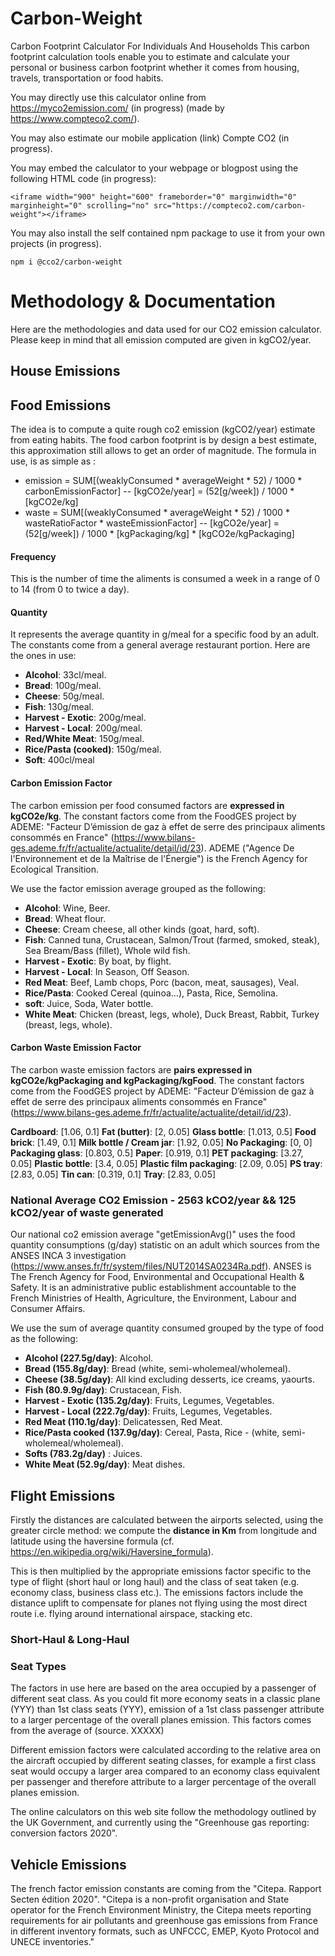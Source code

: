 # Carbon-Weight
Carbon Footprint Calculator For Individuals And Households
This carbon footprint calculation tools enable you to estimate and calculate your personal or business carbon footprint whether it comes from housing, travels, transportation or food habits.

You may directly use this calculator online from https://myco2emission.com/ (in progress) (made by https://www.compteco2.com/).

You may also estimate our mobile application (link) Compte CO2 (in progress).

You may embed the calculator to your webpage or blogpost using the following HTML code (in progress):
```
<iframe width="900" height="600" frameborder="0" marginwidth="0" marginheight="0" scrolling="no" src="https://compteco2.com/carbon-weight"></iframe>
```

You may also install the self contained npm package to use it from your own projects (in progress).
```
npm i @cco2/carbon-weight
```

# Methodology & Documentation
Here are the methodologies and data used for our CO2 emission calculator. Please keep in mind that all emission computed are given in kgCO2/year.

## House Emissions

## Food Emissions
The idea is to compute a quite rough co2 emission (kgCO2/year) estimate from eating habits. The food carbon footprint is by design a best estimate, this approximation still allows to get an order of magnitude. The formula in use, is as simple as :
- emission = SUM[(weaklyConsumed * averageWeight * 52) / 1000 * carbonEmissionFactor]
-- [kgCO2e/year] = (52[g/week]) / 1000 * [kgCO2e/kg]
- waste = SUM[(weaklyConsumed * averageWeight * 52) / 1000 * wasteRatioFactor * wasteEmissionFactor]
-- [kgCO2e/year] = (52[g/week]) / 1000 * [kgPackaging/kg] * [kgCO2e/kgPackaging]

#### Frequency
This is the number of time the aliments is consumed a week in a range of 0 to 14 (from 0 to twice a day).

#### Quantity
It represents the average quantity in g/meal for a specific food by an adult. The constants come from a general average restaurant portion. Here are the ones in use:
- **Alcohol**: 33cl/meal.
- **Bread**: 100g/meal.
- **Cheese**: 50g/meal.
- **Fish**: 130g/meal.
- **Harvest - Exotic**: 200g/meal.
- **Harvest - Local**: 200g/meal.
- **Red/White Meat**: 150g/meal.
- **Rice/Pasta (cooked)**: 150g/meal.
- **Soft**: 400cl/meal

#### Carbon Emission Factor
The carbon emission per food consumed factors are **expressed in kgCO2e/kg**. The constant factors come from the FoodGES project by ADEME: "Facteur D’émission de gaz à effet de serre des principaux aliments consommés en France" (https://www.bilans-ges.ademe.fr/fr/actualite/actualite/detail/id/23). ADEME ("Agence De l'Environnement et de la Maîtrise de l'Énergie") is the French Agency for Ecological Transition.

We use the factor emission average grouped as the following:
- **Alcohol**: Wine, Beer.
- **Bread**: Wheat flour.
- **Cheese**: Cream cheese, all other kinds (goat, hard, soft).
- **Fish**: Canned tuna, Crustacean, Salmon/Trout (farmed, smoked, steak), Sea Bream/Bass (fillet), Whole wild fish.
- **Harvest - Exotic**: By boat, by flight.
- **Harvest - Local**: In Season, Off Season.
- **Red Meat**: Beef, Lamb chops, Porc (bacon, meat, sausages), Veal.
- **Rice/Pasta**: Cooked Cereal (quinoa...), Pasta, Rice, Semolina.
- **soft**: Juice, Soda, Water bottle.
- **White Meat**: Chicken (breast, legs, whole), Duck Breast, Rabbit, Turkey (breast, legs, whole).

#### Carbon Waste Emission Factor
The carbon waste emission factors are **pairs expressed in kgCO2e/kgPackaging and kgPackaging/kgFood**. The constant factors come from the FoodGES project by ADEME: "Facteur D’émission de gaz à effet de serre des principaux aliments consommés en France" (https://www.bilans-ges.ademe.fr/fr/actualite/actualite/detail/id/23).

**Cardboard**: [1.06, 0.1]
**Fat (butter)**: [2, 0.05]
**Glass bottle**: [1.013, 0.5]
**Food brick**: [1.49, 0.1]
**Milk bottle / Cream jar**: [1.92, 0.05]
**No Packaging**: [0, 0]
**Packaging glass**: [0.803, 0.5]
**Paper**: [0.919, 0.1]
**PET packaging**: [3.27, 0.05]
**Plastic bottle**: [3.4, 0.05]
**Plastic film packaging**: [2.09, 0.05]
**PS tray**: [2.83, 0.05]
**Tin can**: [0.319, 0.1]
**Tray**: [2.83, 0.05]

### National Average CO2 Emission - 2563 kCO2/year && 125 kCO2/year of waste generated
 Our national co2 emission average "getEmissionAvg()" uses the food quantity consumptions (g/day) statistic on an adult which sources from the ANSES INCA 3 investigation (https://www.anses.fr/fr/system/files/NUT2014SA0234Ra.pdf). ANSES is The French Agency for Food, Environmental and Occupational Health & Safety. It is an administrative public establishment accountable to the French Ministries of Health, Agriculture, the Environment, Labour and Consumer Affairs.

We use the sum of average quantity consumed grouped by the type of food as the following:
- **Alcohol (227.5g/day)**: Alcohol.
- **Bread (155.8g/day)**: Bread (white, semi-wholemeal/wholemeal).
- **Cheese (38.5g/day)**: All kind excluding desserts, ice creams, yaourts.
- **Fish (80.9.9g/day)**: Crustacean, Fish.
- **Harvest - Exotic (135.2g/day)**: Fruits, Legumes, Vegetables.
- **Harvest - Local (222.7g/day)**: Fruits, Legumes, Vegetables.
- **Red Meat (110.1g/day)**: Delicatessen, Red Meat.
- **Rice/Pasta cooked (137.9g/day)**: Cereal, Pasta, Rice - (white, semi-wholemeal/wholemeal).
- **Softs (783.2g/day)** : Juices.
- **White Meat (52.9g/day)**: Meat dishes.

## Flight Emissions
Firstly the distances are calculated between the airports selected, using the greater circle method: we compute the **distance in Km** from longitude and latitude using the haversine formula (cf. https://en.wikipedia.org/wiki/Haversine_formula).

This is then multiplied by the appropriate emissions factor specific to the type of flight (short haul or long haul) and the class of seat taken (e.g. economy class, business class etc.). The emissions factors include the distance uplift to compensate for planes not flying using the most direct route i.e. flying around international airspace, stacking etc.

### Short-Haul & Long-Haul


### Seat Types
The factors in use here are based on the area occupied by a passenger of different seat class. As you could fit more economy seats in a classic plane (YYY) than 1st class seats (YYY), emission of a 1st class passenger attribute to a larger percentage of the overall planes emission. This factors comes from the average of (source. XXXXX)

Different emission factors were calculated according to the relative area on the aircraft occupied by different seating classes, for example a first class seat would occupy a larger area compared to an economy class equivalent per passenger and therefore attribute to a larger percentage of the overall planes emission.


The online calculators on this web site follow the methodology outlined by the UK Government, and currently using the "Greenhouse gas reporting: conversion factors 2020".

## Vehicle Emissions
The french factor emission constants are coming from the "Citepa. Rapport Secten édition 2020".
"Citepa is a non-profit organisation and State operator for the French Environment Ministry, the Citepa meets reporting requirements for air pollutants and greenhouse gas emissions from France in different inventory formats, such as UNFCCC, EMEP, Kyoto Protocol and UNECE inventories."
